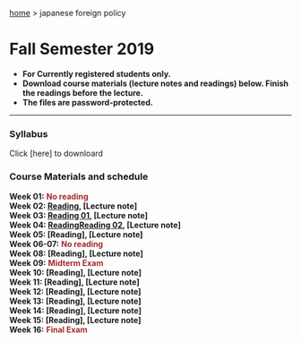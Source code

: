 [home](https://hirosasada.github.io/) > japanese foreign policy    
# Fall Semester 2019
- **For Currently registered students only.**  
- **Download course materials (lecture notes and readings) below. Finish the readings before the lecture.**  
- **The files are password-protected.**  
__________________________________________________________  
  
### Syllabus  
  Click [here] to downloard   
   
### Course Materials and schedule  
  
**Week 01:** **<font color="Brown">No reading</font>**    
**Week 02: [Reading](https://drive.google.com/open?id=1rxAvhvB-iYXMBYS9CxDT3zBpMhrBDxkC), [Lecture note]**    
**Week 03: [Reading 01](https://drive.google.com/open?id=1rxAvhvB-iYXMBYS9CxDT3zBpMhrBDxkC), [Lecture note]**   
**Week 04: [Reading](https://drive.google.com/open?id=1N2B5SkeY9jVWr-ylRYpabOcdC4zWTTy6)[Reading 02](https://drive.google.com/open?id=1_y7ElqcSdx6kL-2gLd5nl721P_3SLSS7), [Lecture note]**   
**Week 05: [Reading], [Lecture note]**     
**Week 06-07:** **<font color="Brown">No reading</font>**        
**Week 08: [Reading], [Lecture note]**    
**Week 09:** **<font color="Brown">Midterm Exam</font>**  
**Week 10: [Reading], [Lecture note]**    
**Week 11: [Reading], [Lecture note]**    
**Week 12: [Reading], [Lecture note]**   
**Week 13: [Reading], [Lecture note]**   
**Week 14: [Reading], [Lecture note]**   
**Week 15: [Reading], [Lecture note]**   
**Week 16:** **<font color="Brown">Final Exam</font>**    
  
